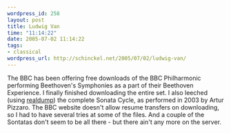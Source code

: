 ```yaml
--- 
wordpress_id: 258
layout: post
title: Ludwig Van
time: "11:14:22"
date: 2005-07-02 11:14:22
tags: 
- classical
wordpress_url: http://schinckel.net/2005/07/02/ludwig-van/
---
```

The BBC has been offering free downloads of the BBC Philharmonic performing Beethoven's Symphonies as a part of their Beethoven Experience. I finally finished downloading the entire set. I also leeched (using [realdump][1]) the complete Sonata Cycle, as performed in 2003 by Artur Pizzaro. The BBC website doesn't allow resume transfers on downloading, so I had to have several tries at some of the files. And a couple of the Sontatas don't seem to be all there - but there ain't any more on the server. 

   [1]: http://schinckel.net/2005/06/19/realdump-dump-realplayer-stream-to-file/

